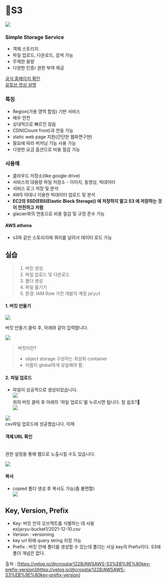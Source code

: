 # S3



![](https://media.vlpt.us/images/crosstar1228/post/5ad181e5-ce0b-44ec-98c0-a147f0204ebc/image.png)

### Simple Storage Service <a href="#simple-storage-service" id="simple-storage-service"></a>

* 객체 스토리지
* 파일 업로드, 다운로드, 검색 가능
* 무제한 용량
* 다양한 인증/ 권한 부여 제공

[공식 홈페이지 확인](https://aws.amazon.com/ko/s3/)\
[유튜브 영상 설명](https://youtu.be/\_I14\_sXHO8U)

### 특징 <a href="#undefined" id="undefined"></a>

* Region(가용 영역 합침) 기반 서비스
* 매우 안전
* 상대적으로 빠르진 않음
* CDN(Clount front)과 연동 가능
* static web page 지원(간단한 웹화면구현)
* 필요에 따라 버저닝 기능 사용 가능
* 다양한 요금 옵션으로 비용 절감 가능

### 사용예 <a href="#undefined" id="undefined"></a>

* 클라우드 저장소(like google drive)
* 서비스의 대용량 파일 저장소 - 이미지, 동영상, 빅데이터
* 서비스 로그 저장 및 분석
* AWS 아데나 이용한 빅데이터 업로드 및 분석
* **EC2의 SSD(EBS(Elastic Block Storage)) 에 저장하지 말고 S3 에 저장하는 것이 안전하고 저렴**
* glacier와의 연동으로 비용 절감 및 규정 준수 가능

#### AWS athena <a href="#aws-athena" id="aws-athena"></a>

* s3와 같은 스토리지에 쿼리를 날려서 데이터 로드 가능

## 실습 <a href="#undefined" id="undefined"></a>

> 1. 버킷 생성
> 2. 파일 업로드 및 다운로드
> 3. 폴더 생성
> 4. 파일 옮기기
> 5. 환경: IAM Role 가진 개발자 계정 jsryu1

#### 1. 버킷 만들기 <a href="#1" id="1"></a>

![](https://media.vlpt.us/images/crosstar1228/post/de947bc4-1ade-4e7e-b069-b0e968b8d91a/image.png)

버킷 만들기 클릭 후, 아래와 같이 입력합니다.

![](https://media.vlpt.us/images/crosstar1228/post/e54136a8-6ea0-40e8-a889-5a47cd09d861/image.png)

> 버킷이란?
>
> * object storage 구성하는 최상위 container
> * 이름이 global하게 유일해야 함.

#### 2. 파일 업로드 <a href="#2" id="2"></a>

* 파일이 성공적으로 생성되었습니다.\
  ![](https://media.vlpt.us/images/crosstar1228/post/a469afb9-ee37-4b1f-a63a-2ec297e3aac0/image.png)\
  위의 버킷 클릭 후 아래의 '파일 업로드'를 누르시면 됩니다. 참 쉽조?🦢\
  ![](https://media.vlpt.us/images/crosstar1228/post/805fff76-de90-47da-adf4-596713ae76b6/image.png)

![](https://media.vlpt.us/images/crosstar1228/post/0520495d-7044-4c2a-8e1d-6e25e219d29f/image.png)\
csv파일 업로드에 성공했습니다. 이제

#### 객체 URL 확인 <a href="#url" id="url"></a>

\
권한 설정을 통해 웹으로 노출시킬 수도 있습니다.

![](https://media.vlpt.us/images/crosstar1228/post/748fa996-3cd7-46ae-80e2-ac56250f88ee/image.png)

#### 복사 <a href="#undefined" id="undefined"></a>

* copied 폴더 생성 후 복사도 가능(좀 불편함)\
  ![](https://media.vlpt.us/images/crosstar1228/post/8344c017-f5a6-4e38-9bab-92da87b7ae96/image.png)

## Key, Version, Prefix <a href="#key-version-prefix" id="key-version-prefix"></a>

* Key: 버킷 안의 오브젝트를 식별하는 데 사용\
  ex)jsryu-bucket1/2021-12-10.csv
* Version : versioning
* key url 뒤에 query string 지정 가능
* Prefix : 버킷 안에 폴더를 생성할 수 있는데 폴더는 사실 key의 Prefix이다. S3에 폴더 개념은 없다.



출처 : [https://velog.io/@crosstar1228/AWSAWS-S3%EB%9E%80key-prefix-version](https://velog.io/@crosstar1228/AWSAWS-S3%EB%9E%80key-prefix-version)
